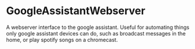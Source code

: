 # GoogleAssistantWebserver
A webserver interface to the google assistant. Useful for automating things only google assistant devices can do, such as broadcast messages in the home, or play spotify songs on a chromecast.
